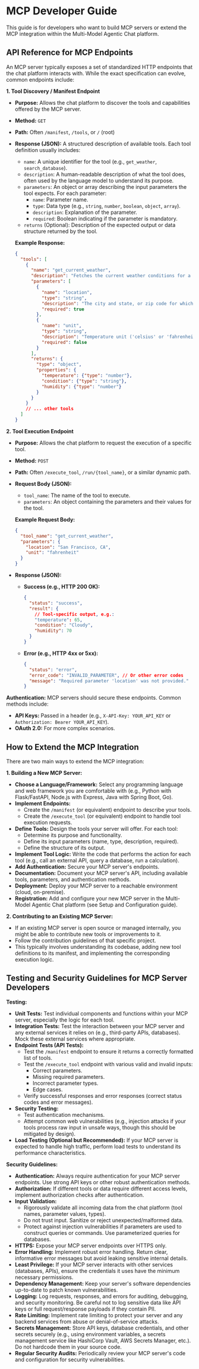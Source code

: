 # MCP Developer Guide

This guide is for developers who want to build MCP servers or extend the MCP integration within the Multi-Model Agentic Chat platform.

## API Reference for MCP Endpoints

An MCP server typically exposes a set of standardized HTTP endpoints that the chat platform interacts with. While the exact specification can evolve, common endpoints include:

**1. Tool Discovery / Manifest Endpoint**

*   **Purpose:** Allows the chat platform to discover the tools and capabilities offered by the MCP server.
*   **Method:** `GET`
*   **Path:** Often `/manifest`, `/tools`, or `/` (root)
*   **Response (JSON):** A structured description of available tools. Each tool definition usually includes:
    *   `name`: A unique identifier for the tool (e.g., `get_weather`, `search_database`).
    *   `description`: A human-readable description of what the tool does, often used by the language model to understand its purpose.
    *   `parameters`: An object or array describing the input parameters the tool expects. For each parameter:
        *   `name`: Parameter name.
        *   `type`: Data type (e.g., `string`, `number`, `boolean`, `object`, `array`).
        *   `description`: Explanation of the parameter.
        *   `required`: Boolean indicating if the parameter is mandatory.
    *   `returns` (Optional): Description of the expected output or data structure returned by the tool.

    **Example Response:**
    ```json
    {
      "tools": [
        {
          "name": "get_current_weather",
          "description": "Fetches the current weather conditions for a specified location.",
          "parameters": [
            {
              "name": "location",
              "type": "string",
              "description": "The city and state, or zip code for which to get the weather.",
              "required": true
            },
            {
              "name": "unit",
              "type": "string",
              "description": "Temperature unit ('celsius' or 'fahrenheit'). Defaults to 'celsius'.",
              "required": false
            }
          ],
          "returns": {
            "type": "object",
            "properties": {
              "temperature": {"type": "number"},
              "condition": {"type": "string"},
              "humidity": {"type": "number"}
            }
          }
        }
        // ... other tools
      ]
    }
    ```

**2. Tool Execution Endpoint**

*   **Purpose:** Allows the chat platform to request the execution of a specific tool.
*   **Method:** `POST`
*   **Path:** Often `/execute_tool`, `/run/{tool_name}`, or a similar dynamic path.
*   **Request Body (JSON):**
    *   `tool_name`: The name of the tool to execute.
    *   `parameters`: An object containing the parameters and their values for the tool.

    **Example Request Body:**
    ```json
    {
      "tool_name": "get_current_weather",
      "parameters": {
        "location": "San Francisco, CA",
        "unit": "fahrenheit"
      }
    }
    ```
*   **Response (JSON):**
    *   **Success (e.g., HTTP 200 OK):**
        ```json
        {
          "status": "success",
          "result": {
            // Tool-specific output, e.g.:
            "temperature": 65,
            "condition": "Cloudy",
            "humidity": 70
          }
        }
        ```
    *   **Error (e.g., HTTP 4xx or 5xx):**
        ```json
        {
          "status": "error",
          "error_code": "INVALID_PARAMETER", // Or other error codes
          "message": "Required parameter 'location' was not provided."
        }
        ```

**Authentication:**
MCP servers should secure these endpoints. Common methods include:
*   **API Keys:** Passed in a header (e.g., `X-API-Key: YOUR_API_KEY` or `Authorization: Bearer YOUR_API_KEY`).
*   **OAuth 2.0:** For more complex scenarios.

## How to Extend the MCP Integration

There are two main ways to extend the MCP integration:

**1. Building a New MCP Server:**

*   **Choose a Language/Framework:** Select any programming language and web framework you are comfortable with (e.g., Python with Flask/FastAPI, Node.js with Express, Java with Spring Boot, Go).
*   **Implement Endpoints:**
    *   Create the `/manifest` (or equivalent) endpoint to describe your tools.
    *   Create the `/execute_tool` (or equivalent) endpoint to handle tool execution requests.
*   **Define Tools:** Design the tools your server will offer. For each tool:
    *   Determine its purpose and functionality.
    *   Define its input parameters (name, type, description, required).
    *   Define the structure of its output.
*   **Implement Tool Logic:** Write the code that performs the action for each tool (e.g., call an external API, query a database, run a calculation).
*   **Add Authentication:** Secure your MCP server's endpoints.
*   **Documentation:** Document your MCP server's API, including available tools, parameters, and authentication methods.
*   **Deployment:** Deploy your MCP server to a reachable environment (cloud, on-premise).
*   **Registration:** Add and configure your new MCP server in the Multi-Model Agentic Chat platform (see Setup and Configuration guide).

**2. Contributing to an Existing MCP Server:**

*   If an existing MCP server is open source or managed internally, you might be able to contribute new tools or improvements to it.
*   Follow the contribution guidelines of that specific project.
*   This typically involves understanding its codebase, adding new tool definitions to its manifest, and implementing the corresponding execution logic.

## Testing and Security Guidelines for MCP Server Developers

**Testing:**

*   **Unit Tests:** Test individual components and functions within your MCP server, especially the logic for each tool.
*   **Integration Tests:** Test the interaction between your MCP server and any external services it relies on (e.g., third-party APIs, databases). Mock these external services where appropriate.
*   **Endpoint Tests (API Tests):**
    *   Test the `/manifest` endpoint to ensure it returns a correctly formatted list of tools.
    *   Test the `/execute_tool` endpoint with various valid and invalid inputs:
        *   Correct parameters.
        *   Missing required parameters.
        *   Incorrect parameter types.
        *   Edge cases.
    *   Verify successful responses and error responses (correct status codes and error messages).
*   **Security Testing:**
    *   Test authentication mechanisms.
    *   Attempt common web vulnerabilities (e.g., injection attacks if your tools process raw input in unsafe ways, though this should be mitigated by design).
*   **Load Testing (Optional but Recommended):** If your MCP server is expected to handle high traffic, perform load tests to understand its performance characteristics.

**Security Guidelines:**

*   **Authentication:** Always require authentication for your MCP server endpoints. Use strong API keys or other robust authentication methods.
*   **Authorization:** If different tools or data require different access levels, implement authorization checks after authentication.
*   **Input Validation:**
    *   Rigorously validate all incoming data from the chat platform (tool names, parameter values, types).
    *   Do not trust input. Sanitize or reject unexpected/malformed data.
    *   Protect against injection vulnerabilities if parameters are used to construct queries or commands. Use parameterized queries for databases.
*   **HTTPS:** Expose your MCP server endpoints over HTTPS only.
*   **Error Handling:** Implement robust error handling. Return clear, informative error messages but avoid leaking sensitive internal details.
*   **Least Privilege:** If your MCP server interacts with other services (databases, APIs), ensure the credentials it uses have the minimum necessary permissions.
*   **Dependency Management:** Keep your server's software dependencies up-to-date to patch known vulnerabilities.
*   **Logging:** Log requests, responses, and errors for auditing, debugging, and security monitoring. Be careful not to log sensitive data like API keys or full request/response payloads if they contain PII.
*   **Rate Limiting:** Implement rate limiting to protect your server and any backend services from abuse or denial-of-service attacks.
*   **Secrets Management:** Store API keys, database credentials, and other secrets securely (e.g., using environment variables, a secrets management service like HashiCorp Vault, AWS Secrets Manager, etc.). Do not hardcode them in your source code.
*   **Regular Security Audits:** Periodically review your MCP server's code and configuration for security vulnerabilities.